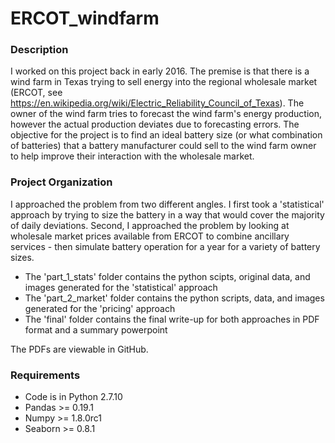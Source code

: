 # ERCOT_windfarm

### Description
I worked on this project back in early 2016. The premise is that there is a wind farm in Texas trying to sell 
energy into the regional wholesale market (ERCOT, see https://en.wikipedia.org/wiki/Electric_Reliability_Council_of_Texas).
The owner of the wind farm tries to forecast the wind farm's 
energy production, however the actual production deviates due to forecasting errors. The objective for the project
is to find an ideal battery size (or what combination of batteries) that a battery manufacturer could sell to the wind farm owner to help improve their
interaction with the wholesale market.

### Project Organization
I approached the problem from two different angles. I first took a 'statistical' approach by trying to size the battery 
in a way that would cover the majority of daily deviations. Second, I approached the problem by looking at wholesale market
prices available from ERCOT to combine ancillary services - then simulate battery operation for a year for a variety of battery sizes.
* The 'part_1_stats' folder contains the python scipts, original data, and images generated for the 'statistical' approach
* The 'part_2_market' folder contains the python scripts, data, and images generated for the 'pricing' approach
* The 'final' folder contains the final write-up for both approaches in PDF format and a summary powerpoint<br>

The PDFs are viewable in GitHub. 

### Requirements

* Code is in Python 2.7.10
* Pandas >= 0.19.1
* Numpy >= 1.8.0rc1
* Seaborn >= 0.8.1

